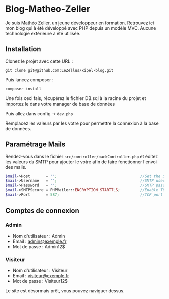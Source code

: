# Blog-Matheo-Zeller
Je suis Mathéo Zeller, un jeune développeur en formation. Retrouvez ici mon blog qui à été développé avec PHP depuis un modèle MVC.
Aucune technologie extérieure à été utilisée.

## Installation

Clonez le projet avec cette URL : 
```
git clone git@github.com:LeZellus/xipel-blog.git
```
Puis lancez composer :
```
composer install
```

Une fois ceci fais, récupérez le fichier DB.sql à la racine du projet et importez le dans votre manager de base de données

Puis allez dans config -> `dev.php`

Remplacez les valeurs par les votre pour permettre la connexion à la base de données.

## Paramétrage Mails

Rendez-vous dans le fichier ``src/controller/backController.php`` et éditez les valeurs du SMTP pour ajouter le votre afin de faire fonctionner l'envoi des mails.
```php
$mail->Host       = '';                                     //Set the SMTP server to send through
$mail->Username   = '';                                     //SMTP username
$mail->Password   = '';                                     //SMTP password
$mail->SMTPSecure = PHPMailer::ENCRYPTION_STARTTLS;         //Enable TLS encryption; `PHPMailer::ENCRYPTION_SMTPS` encouraged
$mail->Port       = 587;                                    //TCP port to connect to, use 465 for `PHPMailer::ENCRYPTION_SMTPS` above
```

## Comptes de connexion

### Admin

-   Nom d'utilisateur : Admin
-   Email : admin@exemple.fr
-   Mot de passe : Admin12$

### Visiteur

-   Nom d'utilisateur : Visiteur
-   Email : visiteur@exemple.fr
-   Mot de passe : Visiteur12$

Le site est désormais prêt, vous pouvez naviguer dessus.